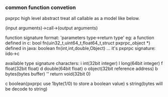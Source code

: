 

### common function convetion

pxprpc high level abstract treat all callable as a model like below.

(input arguments)->call->(output arguments)

function signature
format: 'parameters type->return type' 
eg:
a function defined in c:
bool fn(uin32_t,uint64_t,float64_t,struct pxprpc_object *)
defined in java:
boolean fn(int,int,double,Object)
...
it's pxprpc signature: 
iido->c

available type signature characters:
i  int(32bit integer)
l  long(64bit integer) 
f  float(32bit float)
d  double(64bit float)
o  object(32bit reference address)
b  bytes(bytes buffer)
'' return void(32bit 0)

c  boolean(pxprpc use 1byte(1/0) to store a boolean value)
s  string(bytes will be decode to string)


